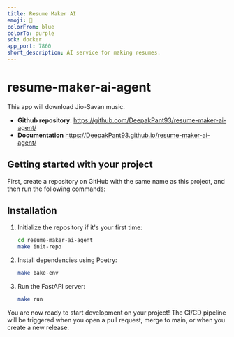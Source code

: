 ```yaml
---
title: Resume Maker AI
emoji: 📄
colorFrom: blue
colorTo: purple
sdk: docker
app_port: 7860
short_description: AI service for making resumes.
---
```


# resume-maker-ai-agent

This app will download Jio-Savan music.

-   **Github repository**: <https://github.com/DeepakPant93/resume-maker-ai-agent/>
-   **Documentation** <https://DeepakPant93.github.io/resume-maker-ai-agent/>

## Getting started with your project

First, create a repository on GitHub with the same name as this project, and then run the following commands:

## Installation

1. Initialize the repository if it's your first time:

    ```bash
    cd resume-maker-ai-agent
    make init-repo
    ```

2. Install dependencies using Poetry:

    ```bash
    make bake-env
    ```

3. Run the FastAPI server:

    ```bash
    make run
    ```

You are now ready to start development on your project!
The CI/CD pipeline will be triggered when you open a pull request, merge to main, or when you create a new release.
